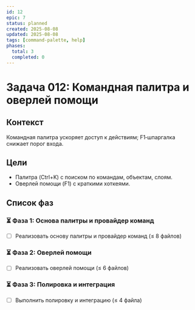 ```yaml
---
id: 12
epic: 7
status: planned
created: 2025-08-08
updated: 2025-08-08
tags: [command-palette, help]
phases:
  total: 3
  completed: 0
---
```


# Задача 012: Командная палитра и оверлей помощи

## Контекст
Командная палитра ускоряет доступ к действиям; F1‑шпаргалка снижает порог входа.

## Цели
- Палитра (Ctrl+K) с поиском по командам, объектам, слоям.
- Оверлей помощи (F1) с краткими хоткеями.

## Список фаз

### ⏳ Фаза 1: Основа палитры и провайдер команд
- [ ] Реализовать основу палитры и провайдер команд (≤ 8 файлов)

### ⏳ Фаза 2: Оверлей помощи
- [ ] Реализовать оверлей помощи (≤ 6 файлов)

### ⏳ Фаза 3: Полировка и интеграция
- [ ] Выполнить полировку и интеграцию (≤ 4 файла)


